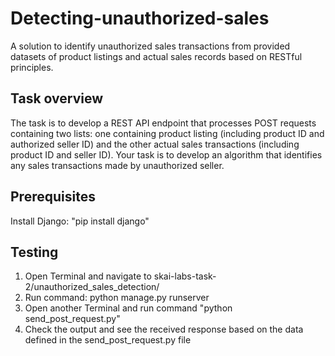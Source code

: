# Detecting-unauthorized-sales
A solution to identify unauthorized sales transactions from provided datasets of product listings and actual sales records based on RESTful principles.


## Task overview
The task is to develop a REST API endpoint that processes POST requests containing two lists: one containing product listing (including product ID and authorized seller ID) and the other actual sales transactions (including product ID and seller ID). Your task is to develop an algorithm that identifies any sales transactions made by unauthorized seller.


## Prerequisites
Install Django: "pip install django"


## Testing
1. Open Terminal and navigate to skai-labs-task-2/unauthorized_sales_detection/
2. Run command: python manage.py runserver
3. Open another Terminal and run command "python send_post_request.py"
4. Check the output and see the received response based on the data defined in the send_post_request.py file
